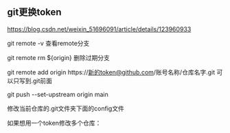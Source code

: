 ## git更换token

https://blog.csdn.net/weixin_51696091/article/details/123960933

git remote -v 查看remote分支

git remote rm ${origin}  删除过期分支

git remote add origin https://新的token@github.com/账号名称/仓库名字.git   可以只写到.git前面

git push --set-upstream origin main



修改当前仓库的.git文件夹下面的config文件

如果想用一个token修改多个仓库：

